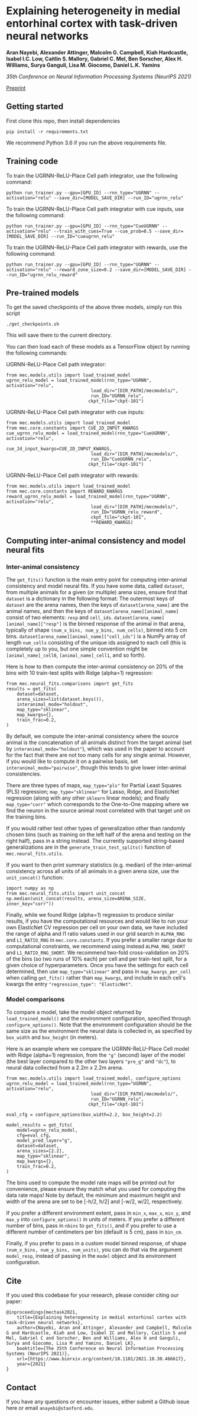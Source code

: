 # Explaining heterogeneity in medial entorhinal cortex with task-driven neural networks

**Aran Nayebi, Alexander Attinger, Malcolm G. Campbell, Kiah Hardcastle, Isabel I.C. Low, Caitlin S. Mallory, Gabriel C. Mel, Ben Sorscher, Alex H. Williams, Surya Ganguli, Lisa M. Giocomo, Daniel L.K. Yamins**

*35th Conference on Neural Information Processing Systems (NeurIPS 2021)*

[Preprint](https://www.biorxiv.org/content/10.1101/2021.10.30.466617)

## Getting started

First clone this repo, then install dependencies
```
pip install -r requirements.txt
```
We recommend Python 3.6 if you run the above requirements file.

## Training code

To train the UGRNN-ReLU-Place Cell path integrator, use the following command:

```python run_trainer.py --gpu=[GPU_ID] --rnn_type="UGRNN" --activation="relu" --save_dir=[MODEL_SAVE_DIR] --run_ID="ugrnn_relu"```

To train the UGRNN-ReLU-Place Cell path integrator with cue inputs, use the following command:

```python run_trainer.py --gpu=[GPU_ID] --rnn_type="CueUGRNN" --activation="relu" --train_with_cues=True --cue_prob=0.5 --save_dir=[MODEL_SAVE_DIR] --run_ID="cueugrnn_relu"```

To train the UGRNN-ReLU-Place Cell path integrator with rewards, use the following command:

```python run_trainer.py --gpu=[GPU_ID] --rnn_type="UGRNN" --activation="relu" --reward_zone_size=0.2 --save_dir=[MODEL_SAVE_DIR] --run_ID="ugrnn_relu_reward"```

## Pre-trained models

To get the saved checkpoints of the above three models, simply run this script

```
./get_checkpoints.sh
```
This will save them to the current directory.

You can then load each of these models as a TensorFlow object by running the following commands:

UGRNN-ReLU-Place Cell path integrator:
```
from mec.models.utils import load_trained_model
ugrnn_relu_model = load_trained_model(rnn_type="UGRNN", activation="relu",
                                load_dir="[DIR_PATH]/mecmodels/",
                                run_ID="UGRNN_relu",
                               ckpt_file="ckpt-101")
```

UGRNN-ReLU-Place Cell path integrator with cue inputs:
```
from mec.models.utils import load_trained_model
from mec.core.constants import CUE_2D_INPUT_KWARGS
cue_ugrnn_relu_model = load_trained_model(rnn_type="CueUGRNN", activation="relu",
                                cue_2d_input_kwargs=CUE_2D_INPUT_KWARGS,
                                load_dir="[DIR_PATH]/mecmodels/",
                                run_ID="CueUGRNN_relu",
                               ckpt_file="ckpt-101")
```

UGRNN-ReLU-Place Cell path integrator with rewards:
```
from mec.models.utils import load_trained_model
from mec.core.constants import REWARD_KWARGS
reward_ugrnn_relu_model = load_trained_model(rnn_type="UGRNN", activation="relu",
                                load_dir="[DIR_PATH]/mecmodels/",
                                run_ID="UGRNN_relu_reward",
                                ckpt_file="ckpt-101",
                                **REWARD_KWARGS)
```

## Computing inter-animal consistency and model neural fits

### Inter-animal consistency
The `get_fits()` function is the main entry point for computing inter-animal consistency and model neural fits.
If you have some data, called `dataset`, from multiple animals for a given (or multiple) arena sizes, ensure first that `dataset` is a dictionary in the following format:
The outermost keys of `dataset` are the arena names, then the keys of `dataset[arena_name]` are the animal names, and then the keys of `dataset[arena_name][animal_name]`
consist of two elements: `resp` and `cell_ids`.
`dataset[arena_name][animal_name]["resp"]` is the binned response of the animal in that arena, typically of shape `(num_x_bins, num_y_bins, num_cells)`, binned into 5 cm bins.
`dataset[arena_name][animal_name]["cell_ids"]` is a NumPy array of length `num_cells` consisting of the unique ids assigned to each cell (this is completely up to you, but one simple convention might be `[animal_name]_cell0`, `[animal_name]_cell1`, and so forth).

Here is how to then compute the inter-animal consistency on 20% of the bins with 10 train-test splits with Ridge (alpha=1) regression:
```
from mec.neural_fits.comparisons import get_fits
results = get_fits(
    dataset=dataset,
    arena_sizes=list(dataset.keys()),
    interanimal_mode="holdout",
    map_type="sklinear",
    map_kwargs={},
    train_frac=0.2,
)
```
By default, we compute the inter-animal consistency where the source animal is the concatenation of all animals distinct from the target animal (set by `interanimal_mode="holdout"`), which was used in the paper to account for the fact that there are not too many cells for any single animal.
However, if you would like to compute it on a pairwise basis, set `interanimal_mode="pairwise"`, though this tends to give lower inter-animal consistencies.

There are three types of maps, `map_type="pls"` for Partial Least Squares (PLS) regression; `map_type="sklinear"` for Lasso, Ridge, and ElasticNet regression (along with any other `sklearn` linear models); and finally `map_type="corr"` which corresponds to the One-to-One mapping where we find the neuron in the source animal most correlated with that target unit on the training bins.

If you would rather test other types of generalization other than randomly chosen bins (such as training on the left half of the arena and testing on the right half), pass in a string instead.
The currently supported string-based generalizations are in the `generate_train_test_splits()` function of `mec.neural_fits.utils`.

If you want to then print summary statistics (e.g. median) of the inter-animal consistency across all units of all animals in a given arena size, use the `unit_concat()` function:
```
import numpy as np
from mec.neural_fits.utils import unit_concat
np.median(unit_concat(results, arena_size=ARENA_SIZE, inner_key="corr"))
```
Finally, while we found Ridge (alpha=1) regression to produce similar results, if you have the computational resources and would like to run your own ElasticNet CV regression per cell on your own data, we have included the range of alpha and l1 ratio values used in our grid search in `ALPHA_RNG` and `L1_RATIO_RNG` in  `mec.core.constants`.
If you prefer a smaller range due to computational constraints, we recommend using instead `ALPHA_RNG_SHORT` and `L1_RATIO_RNG_SHORT`.
We recommend two-fold cross-validation on 20% of the bins (so two runs of 10\% each) per cell and per train-test split, for a given choice of hyperparameters.
Once you have the settings for each cell determined, then use `map_type="sklinear"` and pass in `map_kwargs_per_cell` when calling `get_fits()` rather than `map_kwargs`,  and include in each cell's kwargs the entry `"regression_type": "ElasticNet"`.

### Model comparisons
To compare a model, take the model object returned by `load_trained_model()` and the environment configuration, specified through `configure_options()`.
Note that the environment configuration should be the same size as the environment the neural data is collected in, as specified by `box_width` and `box_height` (in meters).

Here is an example where we compare the UGRNN-ReLU-Place Cell model with Ridge (alpha=1) regression, from the `"g"` (second) layer of the model (the best layer compared to the other two layers `"pre_g"` and `"dc"`), to neural data collected from a 2.2m x 2.2m arena.
```
from mec.models.utils import load_trained_model, configure_options
ugrnn_relu_model = load_trained_model(rnn_type="UGRNN", activation="relu",
                                load_dir="[DIR_PATH]/mecmodels/",
                                run_ID="UGRNN_relu",
                               ckpt_file="ckpt-101")

eval_cfg = configure_options(box_width=2.2, box_height=2.2)

model_results = get_fits(
    model=ugrnn_relu_model,
    cfg=eval_cfg,
    model_pred_layer="g",
    dataset=dataset,
    arena_sizes=[2.2],
    map_type="sklinear",
    map_kwargs={},
    train_frac=0.2,
)
```
The bins used to compute the model rate maps will be printed out for convenience, please ensure they match what you used for computing the data rate maps!
Note by default, the minimum and maximum height and width of the arena are set to be [-h/2, h/2] and [-w/2, w/2], respectively.

If you prefer a different environment extent, pass in `min_x`, `max_x`, `min_y`, and `max_y` into `configure_options()` in units of meters.
If you prefer a different number of bins, pass in `nbins` to `get_fits()`, and if you prefer to use a different number of centimeters per bin (default is 5 cm), pass in `bin_cm`.

Finally, if you prefer to pass in a custom model binned response, of shape `(num_x_bins, num_y_bins, num_units)`, you can do that via the argument `model_resp`, instead of passing in the `model` object and its environment configuration.

## Cite

If you used this codebase for your research, please consider citing our paper:
```
@inproceedings{mectask2021,
    title={Explaining heterogeneity in medial entorhinal cortex with task-driven neural networks},
    author={Nayebi, Aran and Attinger, Alexander and Campbell, Malcolm G and Hardcastle, Kiah and Low, Isabel IC and Mallory, Caitlin S and Mel, Gabriel C and Sorscher, Ben and Williams, Alex H and Ganguli, Surya and Giocomo, Lisa M and Yamins, Daniel LK},
    booktitle={The 35th Conference on Neural Information Processing Systems (NeurIPS 2021)},
    url={https://www.biorxiv.org/content/10.1101/2021.10.30.466617},
    year={2021}
}
```

## Contact

If you have any questions or encounter issues, either submit a Github issue here or email `anayebi@stanford.edu`.
